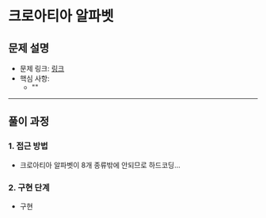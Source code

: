 # 크로아티아 알파벳

## 문제 설명
- 문제 링크: [링크](https://softeer.ai/practice/2941)
- 핵심 사항:
  - ""
---

## 풀이 과정

### 1. **접근 방법**
- 크로아티아 알파벳이 8개 종류밖에 안되므로 하드코딩...

### 2. **구현 단계**
- 구현
